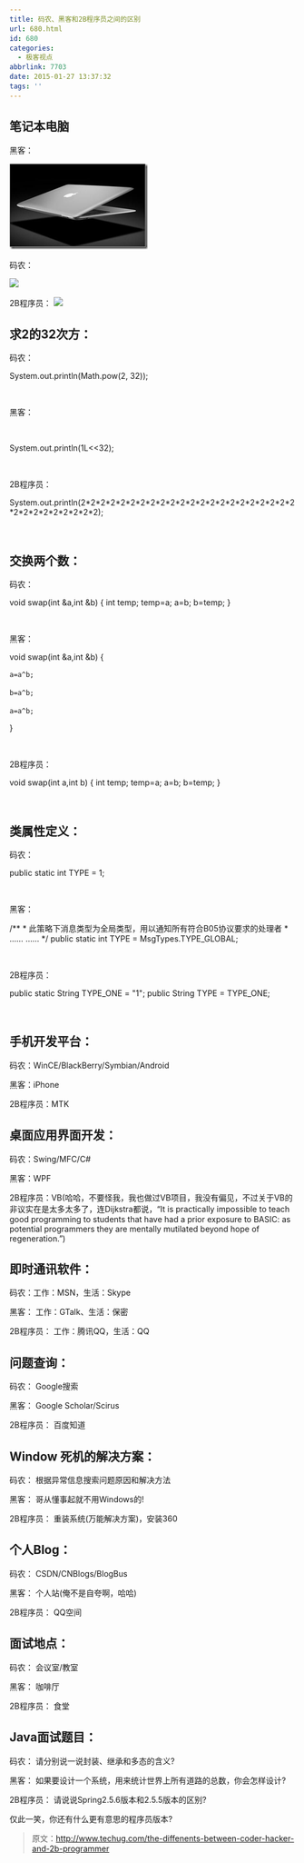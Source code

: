 ```yaml
---
title: 码农、黑客和2B程序员之间的区别
url: 680.html
id: 680
categories:
  - 极客视点
abbrlink: 7703
date: 2015-01-27 13:37:32
tags: ''
---
```


笔记本电脑
-----

黑客：

![](/wp-content/uploads/2015/01/20150127153057_85952.jpg)

码农：

![](http://wangbaiyuan.cn/wp-content/uploads/auto_save_image2015/01/073142rBz.jpg)

2B程序员： ![](http://wangbaiyuan.cn/wp-content/uploads/auto_save_image2015/01/0731472eK.jpg)

求2的32次方：
--------

码农：

System.out.println(Math.pow(2, 32));

 

黑客：

 

System.out.println(1L<<32);

 

2B程序员：

System.out.println(2\*2\*2\*2\*2\*2\*2\*2\*2\*2\*2\*2\*2\*2\*2\*2\*2\*2\*2\*2\*2\*2\*2\*2\*2\*2\*2\*2\*2\*2\*2);

 

交换两个数：
------

码农：

void swap(int &a,int &b)
{
    int temp;
    temp=a;
    a=b;
    b=temp;
}

 

黑客：

void swap(int &a,int &b)
{

    a=a^b;

    b=a^b;

    a=a^b;

}

 

2B程序员：

void swap(int a,int b)
{
    int temp;
    temp=a;
    a=b;
    b=temp;
}

 

类属性定义：
------

码农：

public static int TYPE = 1;

 

黑客：

/\*\*
\* 此策略下消息类型为全局类型，用以通知所有符合B05协议要求的处理者
\* …… ……
*/
public static int TYPE = MsgTypes.TYPE_GLOBAL;

 

2B程序员：

public static String TYPE_ONE = "1";
public String TYPE = TYPE_ONE;

 

手机开发平台：
-------

码农：WinCE/BlackBerry/Symbian/Android

黑客：iPhone

2B程序员：MTK

桌面应用界面开发：
---------

码农：Swing/MFC/C#

黑客：WPF

2B程序员：VB(哈哈，不要怪我，我也做过VB项目，我没有偏见，不过关于VB的非议实在是太多太多了，连Dijkstra都说，“It is practically impossible to teach good programming to students that have had a prior exposure to BASIC: as potential programmers they are mentally mutilated beyond hope of regeneration.”)

即时通讯软件：
-------

码农：工作：MSN，生活：Skype

黑客： 工作：GTalk、生活：保密

2B程序员： 工作：腾讯QQ，生活：QQ

问题查询：
-----

码农： Google搜索

黑客： Google Scholar/Scirus

2B程序员： 百度知道

Window 死机的解决方案：
---------------

码农： 根据异常信息搜索问题原因和解决方法

黑客： 哥从懂事起就不用Windows的!

2B程序员： 重装系统(万能解决方案)，安装360

个人Blog：
-------

码农： CSDN/CNBlogs/BlogBus

黑客： 个人站(俺不是自夸啊，哈哈)

2B程序员： QQ空间

面试地点：
-----

码农： 会议室/教室

黑客： 咖啡厅

2B程序员： 食堂

Java面试题目：
---------

码农： 请分别说一说封装、继承和多态的含义?

黑客： 如果要设计一个系统，用来统计世界上所有道路的总数，你会怎样设计?

2B程序员： 请说说Spring2.5.6版本和2.5.5版本的区别?

仅此一笑，你还有什么更有意思的程序员版本?

> 原文：http://www.techug.com/the-diffenents-between-coder-hacker-and-2b-programmer